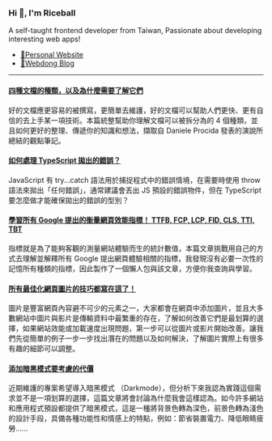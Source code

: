 <h3 >Hi 👋, I'm Riceball</h3>
<p>A self-taught frontend developer from Taiwan, Passionate about developing interesting web apps!</p>

- [🏡Personal Website](https://weweweb.pages.dev/)
- [📝Webdong Blog](https://www.webdong.dev/)
---

<!--START_SECTION:feed-->
#### [四種文檔的種類，以及為什麼需要了解它們](https:&#x2F;&#x2F;www.webdong.dev&#x2F;post&#x2F;4-types-of-documentation-nobody-tells-you-about&#x2F;) 
好的文檔應更容易的被撰寫，更簡單去維護，好的文檔可以幫助人們更快、更有自信的去上手某一項技術。本篇統整幫助你理解文檔可以被拆分為的 4 個種類，並且如何更好的整理、傳遞你的知識和想法，擷取自 Daniele Procida 發表的演說所總結的觀點筆記。
#### [如何處理 TypeScript 拋出的錯誤？](https:&#x2F;&#x2F;www.webdong.dev&#x2F;post&#x2F;how-to-handle-typescript-error&#x2F;) 
JavaScript 有 try...catch 語法用於捕捉程式中的錯誤情境，在需要時使用 throw 語法來拋出「任何錯誤」，通常建議會丟出 JS 預設的錯誤物件，但在 TypeScript 要怎麼做才能確保拋出的錯誤的型別？
#### [學習所有 Google 提出的衡量網頁效能指標！ TTFB, FCP, LCP, FID, CLS, TTI, TBT](https:&#x2F;&#x2F;www.webdong.dev&#x2F;post&#x2F;all-the-performance-metrics-you-need-to-know&#x2F;) 
指標就是為了能夠客觀的測量網站體驗而生的統計數值，本篇文章挑戰用自己的方式去理解並解釋所有 Google 提出網頁體驗相關的指標，我發現沒有必要一次性的記憶所有種類的指標，因此製作了一個懶人包與該文章，方便你我查詢與學習。
#### [所有最佳化網頁圖片的技巧都寫在這了！](https:&#x2F;&#x2F;www.webdong.dev&#x2F;post&#x2F;all-you-need-to-know-about-optimal-images&#x2F;) 
圖片是豐富網頁內容避不可少的元素之一，大家都會在網頁中添加圖片，並且大多數網站中圖片與影片是傳輸資料中最繁重的存在，了解如何改善它們是最划算的選擇，如果網站效能或加載速度出現問題，第一步可以從圖片或影片開始改善。讓我們先從簡單的例子一步一步找出潛在的問題以及如何解決，了解圖片實際上有很多有趣的細節可以調整。
#### [添加暗黑模式要考慮的代價](https:&#x2F;&#x2F;www.webdong.dev&#x2F;post&#x2F;apply-darkmode&#x2F;) 
近期維護的專案希望導入暗黑模式 （Darkmode），但分析下來我認為實踐這個需求並不是一項划算的選擇，這篇文章將會討論為什麼我會這樣認為。如今許多網站和應用程式預設都提供了暗黑模式，這是一種將背景色轉為深色，前景色轉為淺色的設計手段，具備各種功能性和情感上的特點，例如：節省裝置電力、降低眼睛疲勞……
<!--END_SECTION:feed-->

